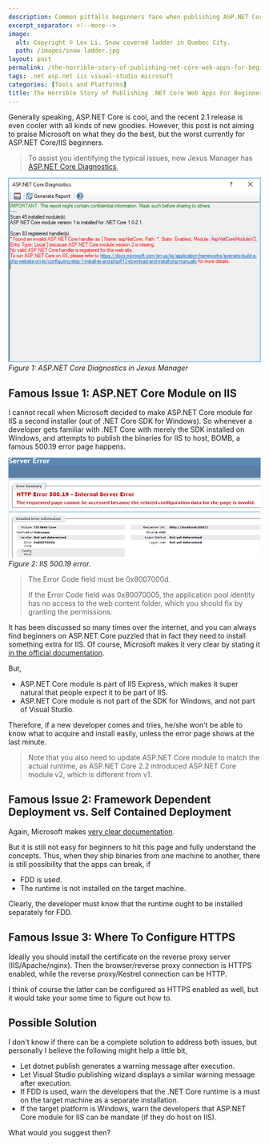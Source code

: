 ```yaml
---
description: Common pitfalls beginners face when publishing ASP.NET Core applications to IIS, including ASP.NET Core Module installation requirements, deployment types, and HTTPS configuration.
excerpt_separator: <!--more-->
image:
  alt: Copyright © Lex Li. Snow covered ladder in Quebec City.
  path: /images/snow-ladder.jpg
layout: post
permalink: /the-horrible-story-of-publishing-net-core-web-apps-for-beginners-6121662dd8c4
tags: .net asp.net iis visual-studio microsoft
categories: [Tools and Platforms]
title: The Horrible Story of Publishing .NET Core Web Apps For Beginners
---
```

Generally speaking, ASP.NET Core is cool, and the recent 2.1 release is even cooler with all kinds of new goodies. However, this post is not aiming to praise Microsoft on what they do the best, but the worst currently for ASP.NET Core/IIS beginners.
<!--more-->

> To assist you identifying the typical issues, now Jexus Manager has [ASP.NET Core Diagnostics](https://docs.jexusmanager.com/tutorials/ancm-diagnostics.html),

![img-description](/images/ancm_diag.png)
_Figure 1: ASP.NET Core Diagnostics in Jexus Manager_

## Famous Issue 1: ASP.NET Core Module on IIS

I cannot recall when Microsoft decided to make ASP.NET Core module for IIS a second installer (out of .NET Core SDK for Windows). So whenever a developer gets familiar with .NET Core with merely the SDK installed on Windows, and attempts to publish the binaries for IIS to host, BOMB, a famous 500.19 error page happens.

![img-description](/images/oob_500.png)
_Figure 2: IIS 500.19 error._

> The Error Code field must be 0x8007000d.
>
> If the Error Code field was 0x80070005, the application pool identity has no access to the web content folder, which you should fix by granting the permissions.

It has been discussed so many times over the internet, and you can always find beginners on ASP.NET Core puzzled that in fact they need to install something extra for IIS. Of course, Microsoft makes it very clear by stating it [in the official documentation](https://docs.microsoft.com/aspnet/core/host-and-deploy/iis/#install-the-net-core-hosting-bundle).

But,

* ASP.NET Core module is part of IIS Express, which makes it super natural that people expect it to be part of IIS.
* ASP.NET Core module is not part of the SDK for Windows, and not part of Visual Studio.

Therefore, if a new developer comes and tries, he/she won't be able to know what to acquire and install easily, unless the error page shows at the last minute.

> Note that you also need to update ASP.NET Core module to match the actual runtime, as ASP.NET Core 2.2 introduced ASP.NET Core module v2, which is different from v1.

## Famous Issue 2: Framework Dependent Deployment vs. Self Contained Deployment

Again, Microsoft makes [very clear documentation](https://docs.microsoft.com/dotnet/core/deploying/).

But it is still not easy for beginners to hit this page and fully understand the concepts. Thus, when they ship binaries from one machine to another, there is still possibility that the apps can break, if

* FDD is used.
* The runtime is not installed on the target machine.

Clearly, the developer must know that the runtime ought to be installed separately for FDD.

## Famous Issue 3: Where To Configure HTTPS

Ideally you should install the certificate on the reverse proxy server (IIS/Apache/nginx). Then the browser/reverse proxy connection is HTTPS enabled, while the reverse proxy/Kestrel connection can be HTTP.

I think of course the latter can be configured as HTTPS enabled as well, but it would take your some time to figure out how to.

## Possible Solution

I don't know if there can be a complete solution to address both issues, but personally I believe the following might help a little bit,

* Let dotnet publish generates a warning message after execution.
* Let Visual Studio publishing wizard displays a similar warning message after execution.
* If FDD is used, warn the developers that the .NET Core runtime is a must on the target machine as a separate installation.
* If the target platform is Windows, warn the developers that ASP.NET Core module for IIS can be mandate (if they do host on IIS).

What would you suggest then?

